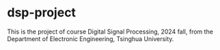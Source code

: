 # dsp-project

This is the project of course Digital Signal Processing, 2024 fall, from the Department of Electronic Engineering, Tsinghua University.
